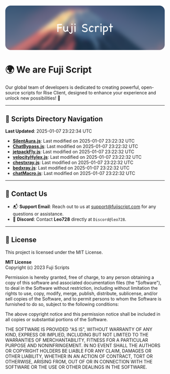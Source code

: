 ![Banner](.github/b.webp)

# 🌍 **We are Fuji Script**

Our global team of developers is dedicated to creating powerful, open-source scripts for Rise Client, designed to enhance your experience and unlock new possibilities! 🌟

---
<!-- SCRIPTS_NAVIGATION_START -->
## 📂 **Scripts Directory Navigation**

**Last Updated**: 2025-01-07 23:22:34 UTC

- **[SilentAura.js](scripts/SilentAura.js)**: Last modified on 2025-01-07 23:22:32 UTC
- **[ChatBypass.js](scripts/ChatBypass.js)**: Last modified on 2025-01-07 23:22:32 UTC
- **[jetpackFly.js](scripts/jetpackFly.js)**: Last modified on 2025-01-07 23:22:32 UTC
- **[velocityHylex.js](scripts/velocityHylex.js)**: Last modified on 2025-01-07 23:22:32 UTC
- **[chestxray.js](scripts/chestxray.js)**: Last modified on 2025-01-07 23:22:32 UTC
- **[bedxray.js](scripts/bedxray.js)**: Last modified on 2025-01-07 23:22:32 UTC
- **[chatMacro.js](scripts/chatMacro.js)**: Last modified on 2025-01-07 23:22:32 UTC

<!-- SCRIPTS_NAVIGATION_END -->

---

## 💬 **Contact Us**  
- 📬 **Support Email**: Reach out to us at [support@fujiscript.com](mailto:support@fujiscript.com) for any questions or assistance.  
- 💬 **Discord**: Contact **Leo728** directly at `Discord@leo728`.

---

## 📜 **License**

This project is licensed under the MIT License.  

**MIT License**  
Copyright (c) 2023 Fuji Scripts  

Permission is hereby granted, free of charge, to any person obtaining a copy of this software and associated documentation files (the "Software"), to deal in the Software without restriction, including without limitation the rights to use, copy, modify, merge, publish, distribute, sublicense, and/or sell copies of the Software, and to permit persons to whom the Software is furnished to do so, subject to the following conditions:  

The above copyright notice and this permission notice shall be included in all copies or substantial portions of the Software.  

THE SOFTWARE IS PROVIDED "AS IS", WITHOUT WARRANTY OF ANY KIND, EXPRESS OR IMPLIED, INCLUDING BUT NOT LIMITED TO THE WARRANTIES OF MERCHANTABILITY, FITNESS FOR A PARTICULAR PURPOSE AND NONINFRINGEMENT. IN NO EVENT SHALL THE AUTHORS OR COPYRIGHT HOLDERS BE LIABLE FOR ANY CLAIM, DAMAGES OR OTHER LIABILITY, WHETHER IN AN ACTION OF CONTRACT, TORT OR OTHERWISE, ARISING FROM, OUT OF OR IN CONNECTION WITH THE SOFTWARE OR THE USE OR OTHER DEALINGS IN THE SOFTWARE.  
